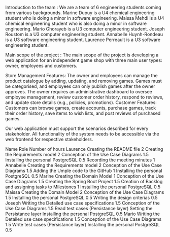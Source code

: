 Introduction to the team : 
We are a team of 6 engineering students coming from various backgrounds. 
Marine Dupuy is a U4 chemical engineering student who is doing a minor in software engineering. 
Maissa Mehdi is a U4 chemical engineering student who is also doing a minor in software engineering. 
Mario Ghorayeb is a U3 computer engineering student. 
Joseph Roustom is a U3 computer engineering student. 
Annabelle Huynh-Rondeau is a U3 software engineering student.
Laurence Perreault is a U3 software engineering student. 

Main scope of the project : 
The main scope of the project is developing a web application for an independent game shop with three main user types: owner, employees and customers. 

Store Management Features:
The owner and employees can manage the product catalogue by adding, updating, and removing games.
Games must be categorised, and employees can only publish games after the owner approves.
The owner requires an administrative dashboard to oversee employee management, review customer order history, respond to reviews, and update store details (e.g., policies, promotions).
Customer Features:
Customers can browse games, create accounts, purchase games, track their order history, save items to wish lists, and post reviews of purchased games.

Our web application must support the scenarios described for every stakeholder. All functionality of the system needs to be accessible via the web frontend for respective stakeholders.


Name                                        Role                                        Number of hours
Laurence                         Creating the README file                                      2
                                Creating the Requirements model                                2
                              Conception of the Use Case Diagrams                             1.5
                              Installing the personal PostgreSQL                              0.5
                                  Recording the meeting minutes                                1
Annabelle                       Creating the Requirements model                                2
                              Conception of the Use Case Diagrams                             1.5
                              Adding the Umple code to the GitHub                              1
                                Installing the personal PostgreSQL                            0.5
Marine                            Creating the Domain Model                                    1
                              Conception of the Use Case Diagrams                              1.5
                                Creating the Spring Boot Project                               1.5
                          Creation of Backlog and assigning tasks to Milestones                  1
                                Installing the personal PostgreSQL                             0.5
Maissa                              Creating the Domain Model                                    2
                                Conception of the Use Case Diagrams                             1.5
                                Installing the personal PostgreSQL                              0.5
                                    Writing the design criterias                                0.5
Joseph                     Writing the Detailed use case specifications                         1.5
                                Conception of the Use Case Diagrams                             1.5
                              Read test cases (Persistance layer)
                                Setting the Persistance layer
                                Installing the personal PostgreSQL                               0.5
Mario                         Writing the Detailed use case specifications                      1.5
                                Conception of the Use Case Diagrams                             1.5
                                  Write test cases (Persistance layer)
                                  Installing the personal PostgreSQL                            0.5
